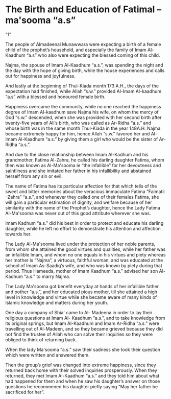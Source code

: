 The Birth and Education of Fatimal –ma'sooma “a.s”
==================================================

“1”

The people of Almadeenal Munawwara were expecting a birth of a female
child of the prophet’s household, and especially the family of Imam
Al-Kaadhum “a.s” who also were expecting the blessed coming of this
child.

Najma, the spouse of Imam Al-Kaadhum “a.s.”, was spending the night and
the day with the hope of giving birth, while the house experiences and
calls out for happiness and joyfulness.

And lastly at the beginning of Thul-Kiada month 173 A.H., the days of
the expectation had finished, while Allah “s.w.” provided Al-Imam
Al-kaadhum “a.s” with a blessed and honoured female birth.

Happiness overcame the community, while no one reached the happiness
degree of Imam Al-kaadhum save Najma his wife, on whom the mercy of God
“s.w.” descended, when she was provided with her second birth after
twenty-five years of Ali’s birth, who was called as Ar-Ridha “a.s.” and
whose birth was in the same month Thul-Kiada in the year 148A.H. Najma
became extremely happy for him, hence Allah “s.w.” favored her and
Al-Imam Al-Kaadhum “a.s.” by giving them a girl who would be the sister
of Ar-Ridha “a.s.”.

And due to the close relationship between Imam Al-Kadhum and his
grandmother, Fatima Al-Zahra, he called his darling daughter Fatima,
whom then was known as Al-Ma'sooma ie “the infallible” for her
devoutness and saintliness and she imitated her father in his
infallibility and abstained herself from any sin or evil.

The name of Fatima has its particular affection for that which tells of
the sweet and bitter memories about the veracious immaculate Fatima
“Faimatil –Zahra” “a.s.”, and whenever they called one of their females
Fatima, she will gain a particular estimation of dignity, and welfare
because of her similarity with the name of the Prophet’s daughter, hence
the Lady Fatima Al-Ma'sooma was never out of this good attribute
wherever she was.

Imam Kadhum “a.s.” did his best in order to protect and educate his
darling daughter, while he left no effort to demonstrate his attention
and affection towards her.

The Lady Al-Ma'sooma lived under the protection of her noble parents,
from whom she attained the good virtues and qualities, while her father
was an infallible Imam, and whom no one equals in his virtues and piety
whereas her mother is “Najma”, a virtuous, faithful woman, and was
educated at the school of Imam As-Saadiq’s wife, and who was known by
piety during that period. Thus Hameeda, mother of Imam Kaadhum “a.s.”
advised her son Al-Kadhum “a.s.” to marry Najma.

The Lady Ma'sooma got benefit everyday at hands of her infallible
father and pother “a.s.”, and her educated pious mother, till she
attained a high level in knowledge and virtue while she became aware of
many kinds of Islamic knowledge and matters during her youth.

One day a company of Shia' came to Al- Madeena in order to lay their
religious questions at Imam Al- Kaadhum “a.s.”, and to take knowledge
from its original springs, but Imam Al-Kaadhum and Imam Ar-Ridha “a.s.”
were travelling out of Al-Madeen, and so they became grieved because
they did not find the trustee of Allah who can solve their inquiries so
they were obliged to think of returning back.

When the lady Ma'sooma “a.s.” saw their sadness she took their question
which were written and answered them.

Then the group’s grief was changed into extreme happiness, since they
returned back home with their solved inquiries prosperously. When they
returned, they met Imam Al-Kaadhum “a.s.” and they told him about what
had happened for them and when he saw his daughter’s answer on those
questions he recommened his daughter piefly saying “May her father be
sacrificed for her”.


